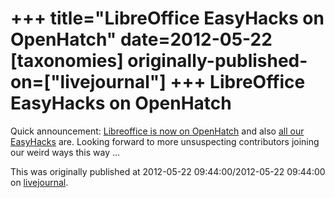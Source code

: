 +++
title="LibreOffice EasyHacks on OpenHatch"
date=2012-05-22
[taxonomies]
originally-published-on=["livejournal"]
+++
LibreOffice EasyHacks on OpenHatch
==================================

Quick announcement: [Libreoffice is now on OpenHatch](http://openhatch.org/+projects/libreoffice)
and also [all our EasyHacks](http://openhatch.org/search/?project=libreoffice&q=)
are. Looking forward to more unsuspecting contributors joining our weird ways this way ...

This was originally published at 2012-05-22 09:44:00/2012-05-22 09:44:00 on [livejournal](https://sweetshark.livejournal.com/12149.html).
